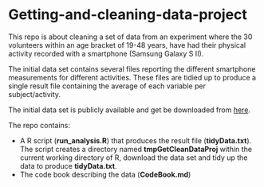 Getting-and-cleaning-data-project
=================================

<p>This repo is about cleaning a set of data from an experiment where the 30 volunteers within an age bracket of 19-48 years, have had their physical activity recorded with a smartphone (Samsung Galaxy S II).</p>
<p>The initial data set contains several files reporting the different smartphone measurements for different activities. These files are tidied up to produce a single result file containing the average of each variable per subject/activity.</p>
<p>The initial data set is publicly available and get be downloaded from <a href="https://d396qusza40orc.cloudfront.net/getdata%2Fprojectfiles%2FUCI%20HAR%20Dataset.zip">here</a>.</p>
<p>The repo contains:</p>
<ul>
<li>A R script (<b>run_analysis.R</b>) that produces the result file (<b>tidyData.txt</b>). The script creates a directory named <b>tmpGetCleanDataProj</b> within the current working directory of R, download the data set and tidy up the data to produce <b>tidyData.txt</b>.</li>
<li>The code book describing the data (<b>CodeBook.md</b>)</li>
</ul>

